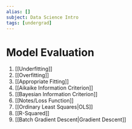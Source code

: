 ```yaml
---
alias: []
subject: Data Science Intro
tags: [undergrad]
---
```

# Model Evaluation

1. [[Underfitting]]
2. [[Overfitting]]
3. [[Appropriate Fitting]]
4. [[Aikaike Information Criterion]]
5. [[Bayesian Information Criterion]]
6. [[Notes/Loss Function]]
7. [[Ordinary Least Squares|OLS]]
8. [[R-Squared]]
9. [[Batch Gradient Descent|Gradient Descent]]